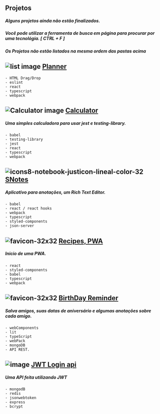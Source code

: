 <!-- ![banner](https://user-images.githubusercontent.com/88716893/164410744-1de53f9a-719d-4955-83b5-5f6787401786.png) -->

## Projetos

##### Alguns projetos ainda não estão finalizados.

##### Você pode utilizar a ferramenta de busca em página para procurar por uma tecnológia. [ CTRL + F ]

##### **_Os Projetos não estão listados na mesma ordem das pastas acima_**


## <img src="https://img.icons8.com/dusk/40/000000/list--v1.png" alt="list image"/> [**Planner**](./06_planner/)

    - HTML Drag/Drop
    - eslint
    - react
    - typescript
    - webpack




## <img src="https://img.icons8.com/dusk/40/000000/apple-calculator.png" alt="Calculator image"/> [**Calculator**](./05_calculator/)

##### Uma simples calculadora para usar jest e testing-library.

    - babel
    - testing-library
    - jest
    - react
    - typescript
    - webpack

## ![icons8-notebook-justicon-lineal-color-32](https://user-images.githubusercontent.com/88716893/166608554-33f3d8fb-1b1a-4414-8fa5-3b2b52dca1f9.png) [**SNotes**](./04_s_notes/)

##### Aplicativo para anotações, um Rich Text Editor.

    - babel
    - react / react hooks
    - webpack
    - typescript
    - styled-components
    - json-server

## ![favicon-32x32](https://user-images.githubusercontent.com/88716893/166608701-67e46550-6551-407d-a68f-997ddc4f5204.png) [Recipes, PWA](./03_Recipes_Notebook/)

##### Inicio de uma PWA.

    - react
    - styled-components
    - babel
    - typescript
    - webpack

## ![favicon-32x32](https://user-images.githubusercontent.com/88716893/166608816-45ad7903-c116-420c-b85e-24a976e177a4.png) [BirthDay Reminder](https://github.com/Rafael-Cesario/Lab/tree/main/02_birthday_reminder)

##### Salva amigos, suas datas de aniversário e algumas anotações sobre cada amigo.

    - webComponents
    - lit
    - typeScript
    - webPack
    - mongoDB
    - API REST.

## <img src="https://img.icons8.com/bubbles/32/000000/lock-2.png" alt="image"/> [JWT Login api](./01_Authentication_JWT/)

##### Uma API feita utilizando JWT

    - mongodB
    - redis
    - jsonwebtoken
    - express
    - bcrypt
